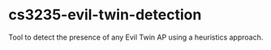 # cs3235-evil-twin-detection
Tool to detect the presence of any Evil Twin AP using a heuristics approach.
